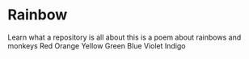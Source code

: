 # Rainbow
Learn what a repository is all about
this is a poem about rainbows and monkeys
Red
Orange
Yellow
Green
Blue
Violet
Indigo
